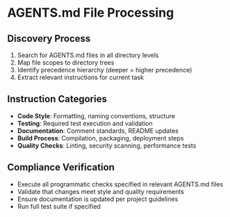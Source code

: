 # AGENTS.md File Processing

## Discovery Process
1. Search for AGENTS.md files in all directory levels
2. Map file scopes to directory trees
3. Identify precedence hierarchy (deeper = higher precedence)
4. Extract relevant instructions for current task

## Instruction Categories
- **Code Style**: Formatting, naming conventions, structure
- **Testing**: Required test execution and validation
- **Documentation**: Comment standards, README updates
- **Build Process**: Compilation, packaging, deployment steps
- **Quality Checks**: Linting, security scanning, performance tests

## Compliance Verification
- Execute all programmatic checks specified in relevant AGENTS.md files
- Validate that changes meet style and quality requirements
- Ensure documentation is updated per project guidelines
- Run full test suite if specified
